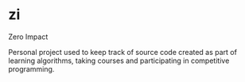 # zi
Zero Impact

Personal project used to keep track of source code created as part of learning algorithms, taking courses and participating in competitive programming.
